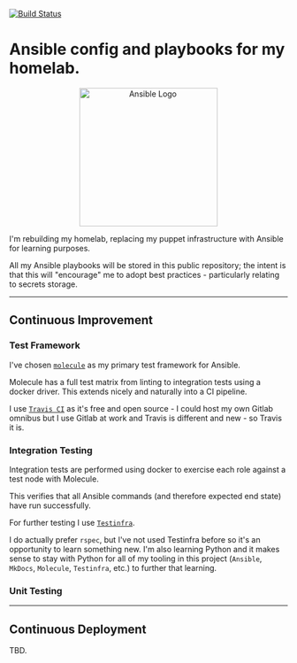 [![Build Status](https://travis-ci.org/jhughes01/ansible-homelab.svg?branch=master)](https://travis-ci.org/jhughes01/ansible-homelab)

# Ansible config and playbooks for my homelab.

<div style="text-align:center"><img src="https://whitesmith-website.s3.amazonaws.com/2016/Feb/ansible-1456397742246.png" alt="Ansible Logo" Width="250"/></div>

I'm rebuilding my homelab, replacing my puppet infrastructure with Ansible for learning purposes. 

All my Ansible playbooks will be stored in this public repository; the intent is that this will "encourage" me to adopt best practices - particularly relating to secrets storage. 

---

## Continuous Improvement

### Test Framework

I've chosen [`molecule`](https://molecule.readthedocs.io/en/latest/ "Molecule documentation") as my primary test framework for Ansible. 

Molecule has a full test matrix from linting to integration tests using a docker driver. This extends nicely and naturally into a CI pipeline. 

I use [`Travis CI`](https://travis-ci.org/jhughes01/ansible-homelab) as it's free and open source - I could host my own Gitlab omnibus but I use Gitlab at work and Travis is different and new - so Travis it is.


### Integration Testing

Integration tests are performed using docker to exercise each role against a test node with Molecule. 

This verifies that all Ansible commands (and therefore expected end state) have run successfully.

For further testing I use [`Testinfra`](https://testinfra.readthedocs.io/en/latest/ "Testinfra documentation"). 

I do actually prefer `rspec`, but I've not used Testinfra before so it's an opportunity to learn something new. I'm also learning Python and it makes sense 
to stay with Python for all of my tooling in this project (`Ansible`, `MkDocs`, `Molecule`, `Testinfra`, etc.) to further that learning. 

### Unit Testing

---

## Continuous Deployment

TBD.